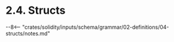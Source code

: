 <!-- This file is generated automatically by infrastructure scripts. Please don't edit by hand. -->

# 2.4. Structs

--8<-- "crates/solidity/inputs/schema/grammar/02-definitions/04-structs/notes.md"
